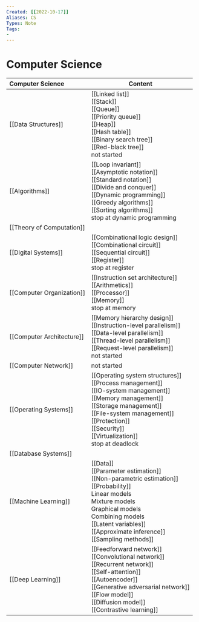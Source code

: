 ```yaml
---
Created: [[2022-10-17]]
Aliases: CS
Types: Note
Tags: 
- 
---
```

# Computer Science

| Computer Science          | Content                                                                                                                                                                                                                                            |
|:------------------------- | -------------------------------------------------------------------------------------------------------------------------------------------------------------------------------------------------------------------------------------------------- |
| [[Data Structures]]       | [[Linked list]]<br>[[Stack]]<br>[[Queue]]<br>[[Priority queue]]<br>[[Heap]]<br>[[Hash table]]<br>[[Binary search tree]]<br>[[Red-black tree]]<br>not started                                                                                       |
| [[Algorithms]]            | [[Loop invariant]]<br>[[Asymptotic notation]]<br>[[Standard notation]]<br>[[Divide and conquer]]<br>[[Dynamic programming]]<br>[[Greedy algorithms]]<br>[[Sorting algorithms]]<br>stop at dynamic programming                                      |
| [[Theory of Computation]] |                                                                                                                                                                                                                                                    |
| [[Digital Systems]]       | [[Combinational logic design]]<br>[[Combinational circuit]]<br>[[Sequential circuit]]<br>[[Register]]<br>stop at register                                                                                                                          |
| [[Computer Organization]] | [[Instruction set architecture]]<br>[[Arithmetics]]<br>[[Processor]]<br>[[Memory]]<br>stop at memory                                                                                                                                               |
| [[Computer Architecture]] | [[Memory hierarchy design]]<br>[[Instruction-level parallelism]]<br>[[Data-level parallelism]]<br>[[Thread-level parallelism]]<br>[[Request-level parallelism]]<br>not started                                                                     |
| [[Computer Network]]      | not started                                                                                                                                                                                                                                        |
| [[Operating Systems]]     | [[Operating system structures]]<br>[[Process management]]<br>[[IO-system management]]<br>[[Memory management]]<br>[[Storage management]]<br>[[File-system management]]<br>[[Protection]]<br>[[Security]]<br>[[Virtualization]]<br>stop at deadlock |
| [[Database Systems]]      |                                                                                                                                                                                                                                                    |
| [[Machine Learning]]      | [[Data]]<br>[[Parameter estimation]]<br>[[Non-parametric estimation]]<br>[[Probability]]<br>Linear models<br>Mixture models<br>Graphical models<br>Combining models<br>[[Latent variables]]<br>[[Approximate inference]]<br>[[Sampling methods]]   |
| [[Deep Learning]]         | [[Feedforward network]]<br>[[Convolutional network]]<br>[[Recurrent network]]<br>[[Self-attention]]<br>[[Autoencoder]]<br>[[Generative adversarial network]]<br>[[Flow model]]<br>[[Diffusion model]]<br>[[Contrastive learning]]                  |
